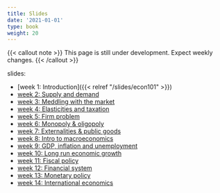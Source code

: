 ```yaml
---
title: Slides
date: '2021-01-01'
type: book
weight: 20
---
```


{{< callout note >}} This page is still under development. Expect weekly changes. {{< /callout >}}

slides:

- [week 1: Introduction]({{< relref "/slides/econ101" >}})
- [week 2: Supply and demand](https://krisna.netlify.app/slides/econ101/week2)
- [week 3: Meddling with the market](https://krisna.netlify.app/slides/econ101/week3)
- [week 4: Elasticities and taxation](https://krisna.netlify.app/slides/econ101/week4)
- [week 5: Firm problem](https://krisna.netlify.app/slides/econ101/week5)
- [week 6: Monopoly & oligopoly](https://krisna.netlify.app/slides/econ101/week6)
- [week 7: Externalities & public goods](https://krisna.netlify.app/slides/econ101/week7)
- [week 8: Intro to macroeconomics]()
- [week 9: GDP, inflation and unemployment]()
- [week 10: Long run economic growth]()
- [week 11: Fiscal policy]()
- [week 12: Financial system]()
- [week 13: Monetary policy]()
- [week 14: International economics]()